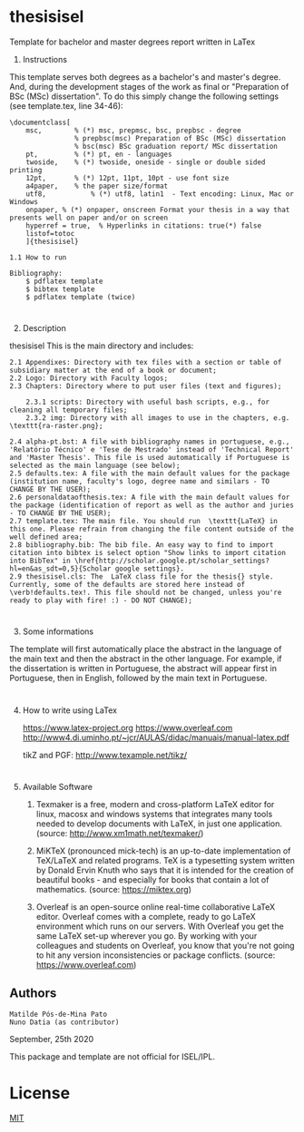 # thesisisel
Template for bachelor and master degrees report written in LaTex

1. Instructions

This template serves both degrees as a bachelor's and master's degree. And, during the development stages of the work as final or "Preparation of BSc (MSc) dissertation". To do this simply change the following settings (see template.tex, line 34-46):

	\documentclass[
		msc,		% (*) msc, prepmsc, bsc, prepbsc - degree
					% prepbsc(msc) Preparation of BSc (MSc) dissertation
					% bsc(msc) BSc graduation report/ MSc dissertation
		pt,			% (*) pt, en - languages 
		twoside,	% (*) twoside, oneside - single or double sided printing
		12pt,		% (*) 12pt, 11pt, 10pt - use font size
		a4paper,	% the paper size/format
		utf8,			% (*) utf8, latin1	- Text encoding: Linux, Mac or Windows
		onpaper, % (*) onpaper, onscreen Format your thesis in a way that presents well on paper and/or on screen
		hyperref = true,  % Hyperlinks in citations: true(*) false
		listof=totoc
		]{thesisisel} 

	1.1 How to run

	Bibliography:
		$ pdflatex template
		$ bibtex template
		$ pdflatex template (twice)

# 

2. Description

thesisisel This is the main directory and includes:

	2.1 Appendixes: Directory with tex files with a section or table of subsidiary matter at the end of a book or document;
	2.2 Logo: Directory with Faculty logos;
	2.3 Chapters: Directory where to put user files (text and figures);
		
		2.3.1 scripts: Directory with useful bash scripts, e.g., for cleaning all temporary files;
		2.3.2 img: Directory with all images to use in the chapters, e.g. \texttt{ra-raster.png};
	
	2.4 alpha-pt.bst: A file with bibliography names in portuguese, e.g., 'Relatório Técnico' e 'Tese de Mestrado' instead of 'Technical Report' and 'Master Thesis'. This file is used automatically if Portuguese is selected as the main language (see below);
	2.5 defaults.tex: A file with the main default values for the package (institution name, faculty's logo, degree name and similars - TO CHANGE BY THE USER);
	2.6 personaldataofthesis.tex: A file with the main default values for the package (identification of report as well as the author and juries - TO CHANGE BY THE USER);
	2.7 template.tex: The main file. You should run  \texttt{LaTeX} in this one. Please refrain from changing the file content outside of the well defined area;
	2.8 bibliography.bib: The bib file. An easy way to find to import citation into bibtex is select option "Show links to import citation into BibTex" in \href{http://scholar.google.pt/scholar_settings?hl=en&as_sdt=0,5}{Scholar google settings}.
	2.9 thesisisel.cls: The  LaTeX class file for the thesis{} style. Currently, some of the defaults are stored here instead of \verb!defaults.tex!. This file should not be changed, unless you're ready to play with fire! :) - DO NOT CHANGE);
	
# 

3. Some informations

The template will first automatically place the abstract in the language of the main text and then the abstract in the other language. For example, if the dissertation is written in Portuguese, the abstract will appear first in Portuguese, then in English, followed by the main text in Portuguese.

# 

4. How to write using LaTex

	https://www.latex-project.org
	https://www.overleaf.com
	http://www4.di.uminho.pt/~jcr/AULAS/didac/manuais/manual-latex.pdf

	tikZ and PGF: http://www.texample.net/tikz/

# 

5. Available Software

	1. Texmaker is a free, modern and cross-platform LaTeX editor for linux, macosx and windows systems that integrates many tools needed to develop documents with LaTeX, in just one application. (source: http://www.xm1math.net/texmaker/)

	2. MiKTeX (pronounced mick-tech) is an up-to-date implementation of TeX/LaTeX and related programs. TeX is a typesetting system written by Donald Ervin Knuth who says that it is intended for the creation of beautiful books - and especially for books that contain a lot of mathematics. (source: https://miktex.org)

	3. Overleaf is an open-source online real-time collaborative LaTeX editor. Overleaf comes with a complete, ready to go LaTeX environment which runs on our servers. With Overleaf you get the same LaTeX set-up wherever you go. By working with your colleagues and students on Overleaf, you know that you're not going to hit any version inconsistencies or package conflicts. (source: https://www.overleaf.com)
 

## Authors

	Matilde Pós-de-Mina Pato
	Nuno Datia (as contributor)

September, 25th 2020


This package and template are not official for ISEL/IPL.

# License

[MIT](https://choosealicense.com/licenses/mit/)
